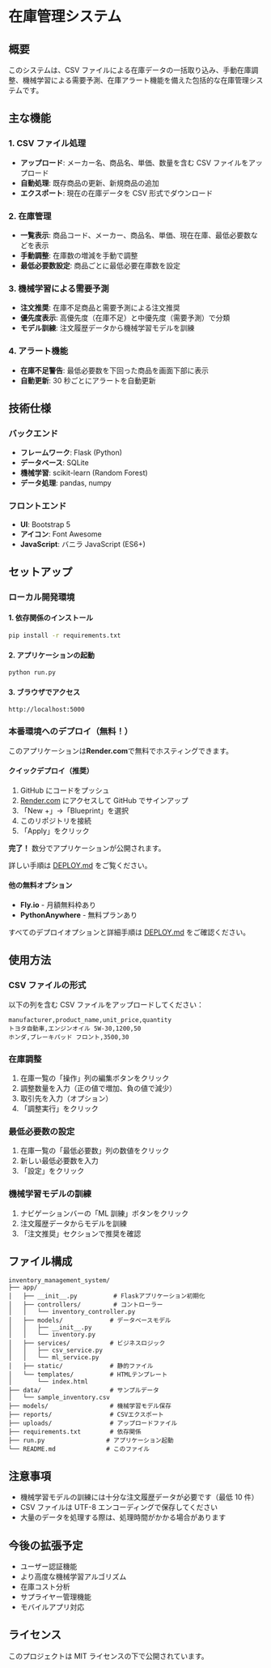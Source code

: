 # 在庫管理システム

## 概要

このシステムは、CSV ファイルによる在庫データの一括取り込み、手動在庫調整、機械学習による需要予測、在庫アラート機能を備えた包括的な在庫管理システムです。

## 主な機能

### 1. CSV ファイル処理

- **アップロード**: メーカー名、商品名、単価、数量を含む CSV ファイルをアップロード
- **自動処理**: 既存商品の更新、新規商品の追加
- **エクスポート**: 現在の在庫データを CSV 形式でダウンロード

### 2. 在庫管理

- **一覧表示**: 商品コード、メーカー、商品名、単価、現在在庫、最低必要数などを表示
- **手動調整**: 在庫数の増減を手動で調整
- **最低必要数設定**: 商品ごとに最低必要在庫数を設定

### 3. 機械学習による需要予測

- **注文推奨**: 在庫不足商品と需要予測による注文推奨
- **優先度表示**: 高優先度（在庫不足）と中優先度（需要予測）で分類
- **モデル訓練**: 注文履歴データから機械学習モデルを訓練

### 4. アラート機能

- **在庫不足警告**: 最低必要数を下回った商品を画面下部に表示
- **自動更新**: 30 秒ごとにアラートを自動更新

## 技術仕様

### バックエンド

- **フレームワーク**: Flask (Python)
- **データベース**: SQLite
- **機械学習**: scikit-learn (Random Forest)
- **データ処理**: pandas, numpy

### フロントエンド

- **UI**: Bootstrap 5
- **アイコン**: Font Awesome
- **JavaScript**: バニラ JavaScript (ES6+)

## セットアップ

### ローカル開発環境

#### 1. 依存関係のインストール

```bash
pip install -r requirements.txt
```

#### 2. アプリケーションの起動

```bash
python run.py
```

#### 3. ブラウザでアクセス

```
http://localhost:5000
```

### 本番環境へのデプロイ（無料！）

このアプリケーションは**Render.com**で無料でホスティングできます。

#### クイックデプロイ（推奨）

1. GitHub にコードをプッシュ
2. [Render.com](https://render.com) にアクセスして GitHub でサインアップ
3. 「New +」→「Blueprint」を選択
4. このリポジトリを接続
5. 「Apply」をクリック

**完了！** 数分でアプリケーションが公開されます。

詳しい手順は [DEPLOY.md](DEPLOY.md) をご覧ください。

#### 他の無料オプション

- **Fly.io** - 月額無料枠あり
- **PythonAnywhere** - 無料プランあり

すべてのデプロイオプションと詳細手順は [DEPLOY.md](DEPLOY.md) をご確認ください。

## 使用方法

### CSV ファイルの形式

以下の列を含む CSV ファイルをアップロードしてください：

```csv
manufacturer,product_name,unit_price,quantity
トヨタ自動車,エンジンオイル 5W-30,1200,50
ホンダ,ブレーキパッド フロント,3500,30
```

### 在庫調整

1. 在庫一覧の「操作」列の編集ボタンをクリック
2. 調整数量を入力（正の値で増加、負の値で減少）
3. 取引先を入力（オプション）
4. 「調整実行」をクリック

### 最低必要数の設定

1. 在庫一覧の「最低必要数」列の数値をクリック
2. 新しい最低必要数を入力
3. 「設定」をクリック

### 機械学習モデルの訓練

1. ナビゲーションバーの「ML 訓練」ボタンをクリック
2. 注文履歴データからモデルを訓練
3. 「注文推奨」セクションで推奨を確認

## ファイル構成

```
inventory_management_system/
├── app/
│   ├── __init__.py          # Flaskアプリケーション初期化
│   ├── controllers/         # コントローラー
│   │   └── inventory_controller.py
│   ├── models/             # データベースモデル
│   │   ├── __init__.py
│   │   └── inventory.py
│   ├── services/           # ビジネスロジック
│   │   ├── csv_service.py
│   │   └── ml_service.py
│   ├── static/             # 静的ファイル
│   └── templates/          # HTMLテンプレート
│       └── index.html
├── data/                   # サンプルデータ
│   └── sample_inventory.csv
├── models/                 # 機械学習モデル保存
├── reports/                # CSVエクスポート
├── uploads/                # アップロードファイル
├── requirements.txt        # 依存関係
├── run.py                 # アプリケーション起動
└── README.md              # このファイル
```

## 注意事項

- 機械学習モデルの訓練には十分な注文履歴データが必要です（最低 10 件）
- CSV ファイルは UTF-8 エンコーディングで保存してください
- 大量のデータを処理する際は、処理時間がかかる場合があります

## 今後の拡張予定

- ユーザー認証機能
- より高度な機械学習アルゴリズム
- 在庫コスト分析
- サプライヤー管理機能
- モバイルアプリ対応

## ライセンス

このプロジェクトは MIT ライセンスの下で公開されています。
